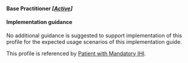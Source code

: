 #### Base Practitioner *[[Active](http://hl7.org/fhir/stu3/valueset-publication-status.html)]*

#### Implementation guidance
No additional guidance is suggested to support implementation of this profile for the expected usage scenarios of this implementation guide.

This profile is referenced by  [Patient with Mandatory IHI](StructureDefinition-patient-ihi-1.html).